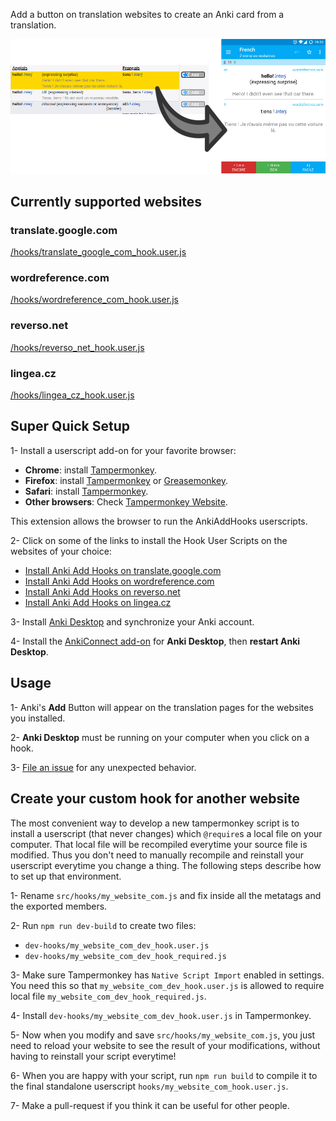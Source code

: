 Add a button on translation websites to create an Anki card from a translation.

![Screenshot](/doc/images/screenshot.png)

## Currently supported websites

### translate.google.com

  [/hooks/translate_google_com_hook.user.js](https://github.com/OoDeLally/tampermonkey-anki-add-hooks/raw/master/hooks/translate_google_com_hook.user.js)

### wordreference.com

  [/hooks/wordreference_com_hook.user.js](https://github.com/OoDeLally/tampermonkey-anki-add-hooks/raw/master/hooks/wordreference_com_hook.user.js)

### reverso.net

  [/hooks/reverso_net_hook.user.js](https://github.com/OoDeLally/tampermonkey-anki-add-hooks/raw/master/hooks/reverso_net_hook.user.js)

### lingea.cz

  [/hooks/lingea_cz_hook.user.js](https://github.com/OoDeLally/tampermonkey-anki-add-hooks/raw/master/hooks/lingea_cz_hook.user.js)


## Super Quick Setup

1- Install a userscript add-on for your favorite browser:
* **Chrome**: install [Tampermonkey](https://chrome.google.com/webstore/detail/tampermonkey/dhdgffkkebhmkfjojejmpbldmpobfkfo). 
* **Firefox**: install [Tampermonkey](https://addons.mozilla.org/firefox/addon/tampermonkey/) or [Greasemonkey](https://addons.mozilla.org/firefox/addon/greasemonkey/). 
* **Safari**: install [Tampermonkey](https://tampermonkey.net/?browser=safari). 
* **Other browsers**: Check [Tampermonkey Website](https://tampermonkey.net).

This extension allows the browser to run the AnkiAddHooks userscripts.

2- Click on some of the links to install the Hook User Scripts on the websites of your choice:
* [Install Anki Add Hooks on translate.google.com](https://github.com/OoDeLally/tampermonkey-anki-add-hooks/raw/master/hooks/translate_google_com_hook.user.js)
* [Install Anki Add Hooks on wordreference.com](https://github.com/OoDeLally/tampermonkey-anki-add-hooks/raw/master/hooks/wordreference_com_hook.user.js)
* [Install Anki Add Hooks on reverso.net](https://github.com/OoDeLally/tampermonkey-anki-add-hooks/raw/master/hooks/reverso_net_hook.user.js)
* [Install Anki Add Hooks on lingea.cz](https://github.com/OoDeLally/tampermonkey-anki-add-hooks/raw/master/hooks/lingea_cz_hook.user.js)

3- Install [Anki Desktop](https://apps.ankiweb.net/#download) and synchronize your Anki account.

4- Install the [AnkiConnect add-on](https://github.com/FooSoft/anki-connect#installation) for **Anki Desktop**, then **restart Anki Desktop**.

## Usage

1- Anki's **Add** Button will appear on the translation pages for the websites you installed.

2- **Anki Desktop** must be running on your computer when you click on a hook.

3- [File an issue](https://github.com/OoDeLally/anki-add-hooks-userscripts/issues) for any unexpected behavior.


## Create your custom hook for another website

The most convenient way to develop a new tampermonkey script is to install a userscript (that never changes) which `@require`s a local file on your computer. That local file will be recompiled everytime your source file is modified. Thus you don't need to manually recompile and reinstall your userscript everytime you change a thing. The following steps describe how to set up that environment.

1- Rename `src/hooks/my_website_com.js` and fix inside all the metatags and the exported members.

2- Run `npm run dev-build` to create two files:
* `dev-hooks/my_website_com_dev_hook.user.js`
* `dev-hooks/my_website_com_dev_hook_required.js`

3- Make sure Tampermonkey has `Native Script Import` enabled in settings. You need this so that `my_website_com_dev_hook.user.js` is allowed to require local file `my_website_com_dev_hook_required.js`.

4- Install `dev-hooks/my_website_com_dev_hook.user.js` in Tampermonkey.

5- Now when you modify and save `src/hooks/my_website_com.js`, you just need to reload your website to see the result of your modifications, without having to reinstall your script everytime!

6- When you are happy with your script, run `npm run build` to compile it to the final standalone userscript `hooks/my_website_com_hook.user.js`.

7- Make a pull-request if you think it can be useful for other people.
